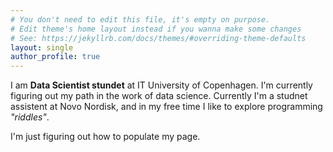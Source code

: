 ```yaml
---
# You don't need to edit this file, it's empty on purpose.
# Edit theme's home layout instead if you wanna make some changes
# See: https://jekyllrb.com/docs/themes/#overriding-theme-defaults
layout: single
author_profile: true
---
```


I am **Data Scientist stundet** at IT University of Copenhagen. I'm currently figuring out my path in the work of data science. 
Currently I'm a studnet assistent at Novo Nordisk, and in my free time I like to explore programming *"riddles"*.

I'm just figuring out how to populate my page. 
